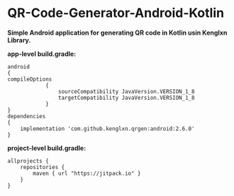 # QR-Code-Generator-Android-Kotlin
**Simple Android application for generating QR code in Kotlin usin Kenglxn Library.**

**app-level build.gradle:**
```
android
{
compileOptions
            {
                sourceCompatibility JavaVersion.VERSION_1_8
                targetCompatibility JavaVersion.VERSION_1_8
            }
}
dependencies 
{
    implementation 'com.github.kenglxn.qrgen:android:2.6.0'
}
```

**project-level build.gradle:**

```
allprojects {
    repositories {
        maven { url "https://jitpack.io" }
    }
}
```
